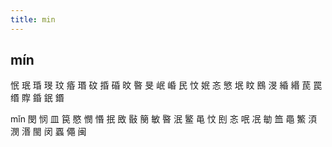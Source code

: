 ```yaml
---
title: min
---
```


## mín
怋
珉
琘
琝
玟
痻
瑉
砇
捪
碈
旼
暋
旻
岷
崏
民
忟
姄
忞
慜
垊
盿
鴖
渂
緍
緡
苠
罠
缗
賯
錉
鈱
鍲

















mǐn
閔
悯
皿
笢
愍
憫
惽
抿
敃
敯
簢
敏
暋
泯
鳘
黾
忟
刡
忞
呡
冺
勄
笽
黽
鰵
湏
潣
湣
閩
闵
蠠
僶
闽
